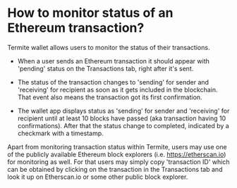 # How to monitor status of an Ethereum transaction?

Termite wallet allows users to monitor the status of their transactions.

- When a user sends an Ethereum transaction it should appear with 'pending' status on the Transactions tab, right after it's sent.

- The status of the transaction changes to 'sending' for sender and 'receiving' for recipient as soon as it gets included in the blockchain. That event also means the transaction got its first confirmation.

- The wallet app displays status as 'sending' for sender and 'receiving' for recipient until at least 10 blocks have passed (aka transaction having 10 confirmations). After that the status change to completed, indicated by a checkmark with a timestamp.

Apart from monitoring transaction status within Termite, users may use one of the publicly available Ethereum block explorers (i.e. https://etherscan.io) for monitoring as well. For that users may simply copy 'transaction ID' which can be obtained by clicking on the transaction in the Transactions tab and look it up on Etherscan.io or some other public block explorer.

